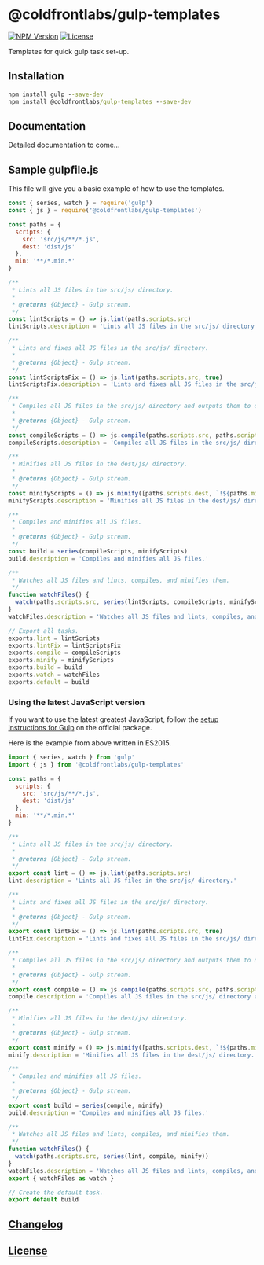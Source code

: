 # @coldfrontlabs/gulp-templates

[![NPM Version](https://img.shields.io/npm/v/@coldfrontlabs/gulp-templates.svg?style=for-the-badge)](https://www.npmjs.org/package/@coldfrontlabs/gulp-templates)
[![License](https://img.shields.io/github/license/coldfrontlabs/gulp-templates.svg?style=for-the-badge)](/LICENSE)

Templates for quick gulp task set-up.

## Installation

```cmd
npm install gulp --save-dev
npm install @coldfrontlabs/gulp-templates --save-dev
```

## Documentation

Detailed documentation to come...

## Sample gulpfile.js

This file will give you a basic example of how to use the templates.

```jsx
const { series, watch } = require('gulp')
const { js } = require('@coldfrontlabs/gulp-templates')

const paths = {
  scripts: {
    src: 'src/js/**/*.js',
    dest: 'dist/js'
  },
  min: '**/*.min.*'
}

/**
 * Lints all JS files in the src/js/ directory.
 *
 * @returns {Object} - Gulp stream.
 */
const lintScripts = () => js.lint(paths.scripts.src)
lintScripts.description = 'Lints all JS files in the src/js/ directory.'

/**
 * Lints and fixes all JS files in the src/js/ directory.
 *
 * @returns {Object} - Gulp stream.
 */
const lintScriptsFix = () => js.lint(paths.scripts.src, true)
lintScriptsFix.description = 'Lints and fixes all JS files in the src/js/ directory.'

/**
 * Compiles all JS files in the src/js/ directory and outputs them to dest/js/.
 *
 * @returns {Object} - Gulp stream.
 */
const compileScripts = () => js.compile(paths.scripts.src, paths.scripts.dest)
compileScripts.description = 'Compiles all JS files in the src/js/ directory and outputs them to dest/js/.'

/**
 * Minifies all JS files in the dest/js/ directory.
 *
 * @returns {Object} - Gulp stream.
 */
const minifyScripts = () => js.minify([paths.scripts.dest, `!${paths.min}`], paths.scripts.dest)
minifyScripts.description = 'Minifies all JS files in the dest/js/ directory.'

/**
 * Compiles and minifies all JS files.
 *
 * @returns {Object} - Gulp stream.
 */
const build = series(compileScripts, minifyScripts)
build.description = 'Compiles and minifies all JS files.'

/**
 * Watches all JS files and lints, compiles, and minifies them.
 */
function watchFiles() {
  watch(paths.scripts.src, series(lintScripts, compileScripts, minifyScripts))
}
watchFiles.description = 'Watches all JS files and lints, compiles, and minifies them.'

// Export all tasks.
exports.lint = lintScripts
exports.lintFix = lintScriptsFix
exports.compile = compileScripts
exports.minify = minifyScripts
exports.build = build
exports.watch = watchFiles
exports.default = build
```

### Using the latest JavaScript version

If you want to use the latest greatest JavaScript, follow the [setup instructions for Gulp](https://www.npmjs.com/package/gulp#use-latest-javascript-version-in-your-gulpfile) on the official package.

Here is the example from above written in ES2015.

```jsx
import { series, watch } from 'gulp'
import { js } from '@coldfrontlabs/gulp-templates'

const paths = {
  scripts: {
    src: 'src/js/**/*.js',
    dest: 'dist/js'
  },
  min: '**/*.min.*'
}

/**
 * Lints all JS files in the src/js/ directory.
 *
 * @returns {Object} - Gulp stream.
 */
export const lint = () => js.lint(paths.scripts.src)
lint.description = 'Lints all JS files in the src/js/ directory.'

/**
 * Lints and fixes all JS files in the src/js/ directory.
 *
 * @returns {Object} - Gulp stream.
 */
export const lintFix = () => js.lint(paths.scripts.src, true)
lintFix.description = 'Lints and fixes all JS files in the src/js/ directory.'

/**
 * Compiles all JS files in the src/js/ directory and outputs them to dest/js/.
 *
 * @returns {Object} - Gulp stream.
 */
export const compile = () => js.compile(paths.scripts.src, paths.scripts.dest)
compile.description = 'Compiles all JS files in the src/js/ directory and outputs them to dest/js/.'

/**
 * Minifies all JS files in the dest/js/ directory.
 *
 * @returns {Object} - Gulp stream.
 */
export const minify = () => js.minify([paths.scripts.dest, `!${paths.min}`], paths.scripts.dest)
minify.description = 'Minifies all JS files in the dest/js/ directory.'

/**
 * Compiles and minifies all JS files.
 *
 * @returns {Object} - Gulp stream.
 */
export const build = series(compile, minify)
build.description = 'Compiles and minifies all JS files.'

/**
 * Watches all JS files and lints, compiles, and minifies them.
 */
function watchFiles() {
  watch(paths.scripts.src, series(lint, compile, minify))
}
watchFiles.description = 'Watches all JS files and lints, compiles, and minifies them.'
export { watchFiles as watch }

// Create the default task.
export default build
```

## [Changelog](/CHANGELOG.md)

## [License](/LICENSE)
